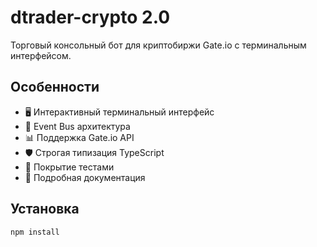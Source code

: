 # dtrader-crypto 2.0

Торговый консольный бот для криптобиржи Gate.io с терминальным интерфейсом.

## Особенности

- 🖥️ Интерактивный терминальный интерфейс
- 🔄 Event Bus архитектура
- 📊 Поддержка Gate.io API
- 🛡️ Строгая типизация TypeScript
- 🧪 Покрытие тестами
- 📝 Подробная документация

## Установка

```bash
npm install